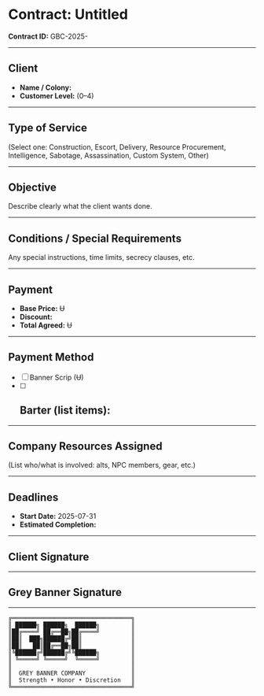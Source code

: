 # Contract: Untitled

**Contract ID:** GBC-2025-  

---

## Client
- **Name / Colony:** 
- **Customer Level:** (0–4)

---

## Type of Service
(Select one: Construction, Escort, Delivery, Resource Procurement, Intelligence, Sabotage, Assassination, Custom System, Other)

---

## Objective
Describe clearly what the client wants done.

---

## Conditions / Special Requirements
Any special instructions, time limits, secrecy clauses, etc.

---

## Payment
- **Base Price:**  Ʉ
- **Discount:** 
- **Total Agreed:** Ʉ

---

## Payment Method
- [ ] Banner Scrip (Ʉ)
- [ ] Barter (list items):
  - 

---

## Company Resources Assigned
(List who/what is involved: alts, NPC members, gear, etc.)

---

## Deadlines
- **Start Date:** 2025-07-31
- **Estimated Completion:** 

---

## Client Signature

---

## Grey Banner Signature

---

```text
╔══════════════════════════════════╗
║ ██████╗ ██████╗  ██████╗         ║
║██╔════╝ ██╔══██╗██╔════╝         ║
║██║  ███╗██████╔╝██║              ║
║██║   ██║██╔══██╗██║              ║
║╚██████╔╝██████╔╝╚██████╗         ║
║ ╚═════╝ ╚═════╝  ╚═════╝         ║
║                                  ║
║  GREY BANNER COMPANY             ║
║  Strength • Honor • Discretion   ║
╚══════════════════════════════════╝

